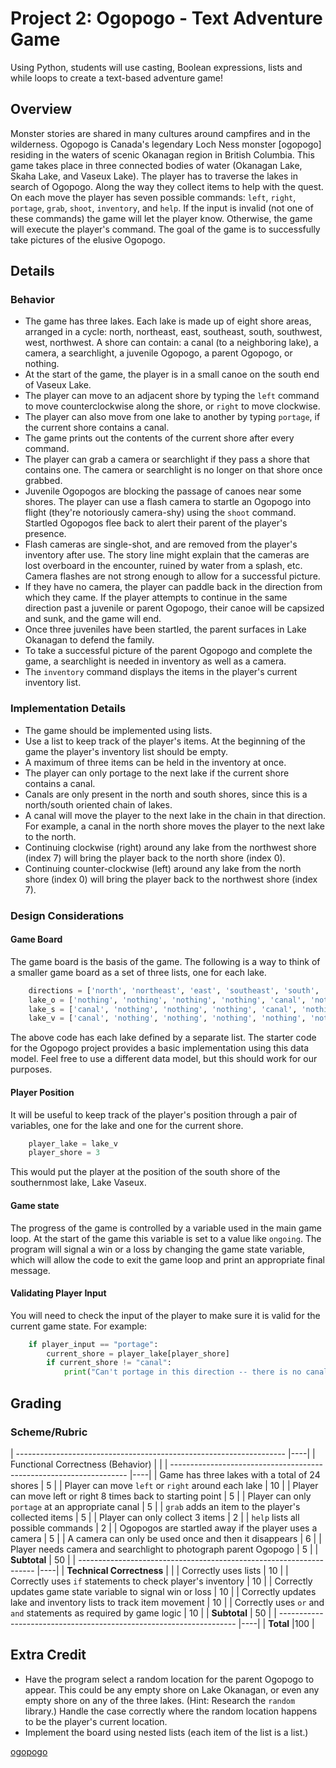 # Project 2: Ogopogo - Text Adventure Game

Using Python, students will use casting, Boolean expressions, lists and while loops to create a text-based adventure game!

## Overview

Monster stories are shared in many cultures around campfires and in the wilderness.
Ogopogo is Canada's legendary Loch Ness monster [ogopogo] residing in the waters of scenic Okanagan region in British Columbia.
This game takes place in three connected bodies of water (Okanagan Lake, Skaha Lake, and Vaseux Lake).
The player has to traverse the lakes in search of Ogopogo. Along the way they collect items to help with the quest.
On each move the player has seven possible commands: `left`, `right`, `portage`, `grab`, `shoot`, `inventory`, and `help`.
If the input is invalid (not one of these commands) the game will let the player know. Otherwise, the game will execute the player's command. The goal of the game is to successfully take pictures of the elusive Ogopogo.

## Details

### Behavior

* The game has three lakes.   Each lake is made up of eight shore areas, arranged in a cycle: north, northeast, east, southeast, south, southwest, west, northwest.
A shore can contain: a canal (to a neighboring lake), a camera, a searchlight, a juvenile Ogopogo, a parent Ogopogo, or nothing.
* At the start of the game, the player is in a small canoe on the south end of Vaseux Lake.
* The player can move to an adjacent shore by typing the `left` command to move counterclockwise along the shore, or `right` to move clockwise.
* The player can also move from one lake to another by typing `portage`, if the current shore contains a canal.
* The game prints out the contents of the current shore after every command.
* The player can grab a camera or searchlight if they pass a shore that contains one. The camera or searchlight is no longer on that shore once grabbed.
* Juvenile Ogopogos are blocking the passage of canoes near some shores. The player can use a flash camera to startle an Ogopogo into flight (they're notoriously camera-shy) using the `shoot` command. Startled Ogopogos flee back to alert their parent of the player's presence.
* Flash cameras are single-shot, and are removed from the player's inventory after use. The story line might explain that the cameras are lost overboard in the encounter, ruined by water from a splash, etc. Camera flashes are not strong enough to allow for a successful picture.
* If they have no camera, the player can paddle back in the direction from which they came. If the player attempts to continue in the same direction past a juvenile or parent Ogopogo, their canoe will be capsized and sunk, and the game will end.
* Once three juveniles have been startled, the parent surfaces in Lake Okanagan to defend the family.
* To take a successful picture of the parent Ogopogo and complete the game, a searchlight is needed in inventory as well as a camera.
* The `inventory` command displays the items in the player's current inventory list.

### Implementation Details

* The game should be implemented using lists.
* Use a list to keep track of the player's items. At the beginning of the game the player's inventory list should be empty.
* A maximum of three items can be held in the inventory at once.
* The player can only portage to the next lake if the current shore contains a canal.
* Canals are only present in the north and south shores, since this is a north/south oriented chain of lakes.
* A canal will move the player to the next lake in the chain in that direction. For example, a canal in the north shore moves the player to the next lake to the north.
* Continuing clockwise (right) around any lake from the northwest shore (index 7) will bring the player back to the north shore (index 0).
* Continuing counter-clockwise (left) around any lake from the north shore (index 0) will bring the player back to the northwest shore (index 7).

### Design Considerations

#### Game Board

The game board is the basis of the game. The following is a way to think of a smaller game board as a set of three lists, one for each lake.

```python
    directions = ['north', 'northeast', 'east', 'southeast', 'south', 'southwest', 'west', 'northwest']
    lake_o = ['nothing', 'nothing', 'nothing', 'nothing', 'canal', 'nothing', 'nothing', 'nothing']
    lake_s = ['canal', 'nothing', 'nothing', 'nothing', 'canal', 'nothing', 'nothing', 'nothing']
    lake_v = ['canal', 'nothing', 'nothing', 'nothing', 'nothing', 'nothing', 'nothing', 'nothing']
```

The above code has each lake defined by a separate list. The starter code for the Ogopogo project provides a basic implementation using this data model. Feel free to use a different data model, but this should work for our purposes.

#### Player Position

It will be useful to keep track of the player's position through a pair of variables, one for the lake and one for the current shore.

```python
    player_lake = lake_v
    player_shore = 3
```

This would put the player at the position of the south shore of the southernmost lake, Lake Vaseux.

#### Game state

The progress of the game is controlled by a variable used in the main game loop. At the start of the game this variable is set to a value like `ongoing`. The program will signal a win or a loss by changing the game state variable, which will allow the code to exit the game loop and print an appropriate final message.

#### Validating Player Input

You will need to check the input of the player to make sure it is valid for the current game state. For example:

```python
    if player_input == "portage":
        current_shore = player_lake[player_shore]
        if current_shore != "canal":
            print("Can't portage in this direction -- there is no canal here.")
```

## Grading

### Scheme/Rubric
| ------------------------------------------------------------------- |----|
| Functional Correctness (Behavior)                                   |    |
| ------------------------------------------------------------------- |----|
| Game has three lakes with a total of 24 shores                      |  5 |
| Player can move `left` or `right` around each lake                  | 10 |
| Player can move left or right 8 times back to starting point        |  5 |
| Player can only `portage` at an appropriate canal                   |  5 |
| `grab` adds an item to the player's collected items                 |  5 |
| Player can only collect 3 items                                     |  2 |
| `help` lists all possible commands                                  |  2 |
| Ogopogos are startled away if the player uses a camera              |  5 |
| A camera can only be used once and then it disappears               |  6 |
| Player needs camera and searchlight to photograph parent Ogopogo    |  5 |
| **Subtotal**                                                        | 50 |
| ------------------------------------------------------------------- |----|
| **Technical Correctness**                                           |    |
| Correctly uses lists                                                | 10 |
| Correctly uses `if` statements to check player's inventory          | 10 |
| Correctly updates game state variable to signal win or loss         | 10 |
| Correctly updates lake and inventory lists to track item movement   | 10 |
| Correctly uses `or` and `and` statements as required by game logic  | 10 |
| **Subtotal**                                                        | 50 |
| ------------------------------------------------------------------- |----|
| **Total**                                                           |100 |

## Extra Credit

* Have the program select a random location for the parent Ogopogo to appear. This could be any empty shore on Lake Okanagan, or even any empty shore on any of the three lakes. (Hint: Research the `random` library.) Handle the case correctly where the random location happens to be the player's current location.
* Implement the board using nested lists (each item of the list is a list.)

[ogopogo](https://en.wikipedia.org/wiki/Ogopogo#References)